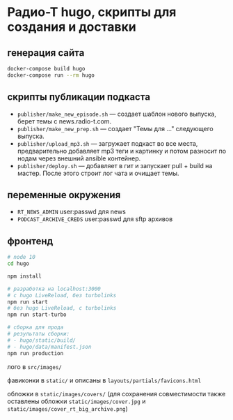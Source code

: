 # Радио-Т hugo, скрипты для создания и доставки

## генерация сайта
```bash
docker-compose build hugo
docker-compose run --rm hugo
```

## скрипты публикации подкаста

- `publisher/make_new_episode.sh` — создает шаблон нового выпуска, берет темы с news.radio-t.com.
- `publisher/make_new_prep.sh` — создает "Темы для ..." следующего выпуска.
- `publisher/upload_mp3.sh` — загружает подкаст во все места, предварительно добавляет mp3 теги и картинку и потом разносит по нодам через внешний ansible контейнер.
- `publisher/deploy.sh` — добавляет в гит и запускает pull + build на мастер. После этого строит лог чата и очищает темы.


## переменные окружения

- `RT_NEWS_ADMIN` user:passwd для news
- `PODCAST_ARCHIVE_CREDS` user:passwd для sftp архивов

## фронтенд

```bash
# node 10
cd hugo

npm install

# разработка на localhost:3000
# с hugo LiveReload, без turbolinks
npm run start
# без hugo LiveReload, с turbolinks
npm run start-turbo

# сборка для прода
# результаты сборки:
# - hugo/static/build/
# - hugo/data/manifest.json
npm run production
```

лого в `src/images/`

фавиконки в `static/` и описаны в `layouts/partials/favicons.html`

обложки в `static/images/covers/` (для сохранения совместимости также оставлены обложки `static/images/cover.jpg` и `static/images/cover_rt_big_archive.png`)
